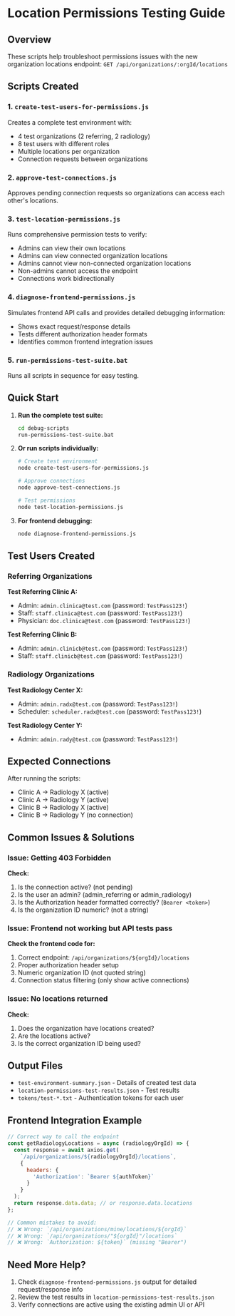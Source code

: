 # Location Permissions Testing Guide

## Overview

These scripts help troubleshoot permissions issues with the new organization locations endpoint:
`GET /api/organizations/:orgId/locations`

## Scripts Created

### 1. `create-test-users-for-permissions.js`
Creates a complete test environment with:
- 4 test organizations (2 referring, 2 radiology)
- 8 test users with different roles
- Multiple locations per organization
- Connection requests between organizations

### 2. `approve-test-connections.js`
Approves pending connection requests so organizations can access each other's locations.

### 3. `test-location-permissions.js`
Runs comprehensive permission tests to verify:
- Admins can view their own locations
- Admins can view connected organization locations
- Admins cannot view non-connected organization locations
- Non-admins cannot access the endpoint
- Connections work bidirectionally

### 4. `diagnose-frontend-permissions.js`
Simulates frontend API calls and provides detailed debugging information:
- Shows exact request/response details
- Tests different authorization header formats
- Identifies common frontend integration issues

### 5. `run-permissions-test-suite.bat`
Runs all scripts in sequence for easy testing.

## Quick Start

1. **Run the complete test suite:**
   ```bash
   cd debug-scripts
   run-permissions-test-suite.bat
   ```

2. **Or run scripts individually:**
   ```bash
   # Create test environment
   node create-test-users-for-permissions.js
   
   # Approve connections
   node approve-test-connections.js
   
   # Test permissions
   node test-location-permissions.js
   ```

3. **For frontend debugging:**
   ```bash
   node diagnose-frontend-permissions.js
   ```

## Test Users Created

### Referring Organizations

**Test Referring Clinic A:**
- Admin: `admin.clinica@test.com` (password: `TestPass123!`)
- Staff: `staff.clinica@test.com` (password: `TestPass123!`)
- Physician: `doc.clinica@test.com` (password: `TestPass123!`)

**Test Referring Clinic B:**
- Admin: `admin.clinicb@test.com` (password: `TestPass123!`)
- Staff: `staff.clinicb@test.com` (password: `TestPass123!`)

### Radiology Organizations

**Test Radiology Center X:**
- Admin: `admin.radx@test.com` (password: `TestPass123!`)
- Scheduler: `scheduler.radx@test.com` (password: `TestPass123!`)

**Test Radiology Center Y:**
- Admin: `admin.rady@test.com` (password: `TestPass123!`)

## Expected Connections

After running the scripts:
- Clinic A → Radiology X (active)
- Clinic A → Radiology Y (active)
- Clinic B → Radiology X (active)
- Clinic B → Radiology Y (no connection)

## Common Issues & Solutions

### Issue: Getting 403 Forbidden

**Check:**
1. Is the connection active? (not pending)
2. Is the user an admin? (admin_referring or admin_radiology)
3. Is the Authorization header formatted correctly? (`Bearer <token>`)
4. Is the organization ID numeric? (not a string)

### Issue: Frontend not working but API tests pass

**Check the frontend code for:**
1. Correct endpoint: `/api/organizations/${orgId}/locations`
2. Proper authorization header setup
3. Numeric organization ID (not quoted string)
4. Connection status filtering (only show active connections)

### Issue: No locations returned

**Check:**
1. Does the organization have locations created?
2. Are the locations active?
3. Is the correct organization ID being used?

## Output Files

- `test-environment-summary.json` - Details of created test data
- `location-permissions-test-results.json` - Test results
- `tokens/test-*.txt` - Authentication tokens for each user

## Frontend Integration Example

```javascript
// Correct way to call the endpoint
const getRadiologyLocations = async (radiologyOrgId) => {
  const response = await axios.get(
    `/api/organizations/${radiologyOrgId}/locations`,
    {
      headers: {
        'Authorization': `Bearer ${authToken}`
      }
    }
  );
  return response.data.data; // or response.data.locations
};

// Common mistakes to avoid:
// ❌ Wrong: `/api/organizations/mine/locations/${orgId}`
// ❌ Wrong: `/api/organizations/"${orgId}"/locations`
// ❌ Wrong: `Authorization: ${token}` (missing "Bearer")
```

## Need More Help?

1. Check `diagnose-frontend-permissions.js` output for detailed request/response info
2. Review the test results in `location-permissions-test-results.json`
3. Verify connections are active using the existing admin UI or API
